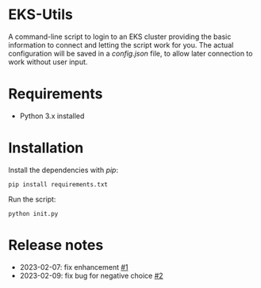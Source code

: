 # EKS-Utils

A command-line script to login to an EKS cluster providing the basic information to connect and letting the script work for you. The actual configuration will be saved in a *config.json* file, to allow later connection to work without user input.

# Requirements

- Python 3.x installed

# Installation

Install the dependencies with *pip*:

```
pip install requirements.txt
```

Run the script:

```
python init.py
```

# Release notes

- 2023-02-07: fix enhancement [#1](https://github.com/ssensini/EKS-Utils/issues/1)
- 2023-02-09: fix bug for negative choice [#2](https://github.com/ssensini/EKS-Utils/issues/2)